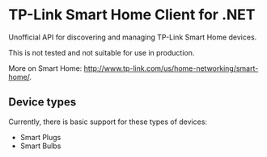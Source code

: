 TP-Link Smart Home Client for .NET
==

Unofficial API for discovering and managing TP-Link Smart Home devices.

This is not tested and not suitable for use in production.

More on Smart Home: http://www.tp-link.com/us/home-networking/smart-home/.

## Device types
Currently, there is basic support for these types of devices:
* Smart Plugs
* Smart Bulbs
